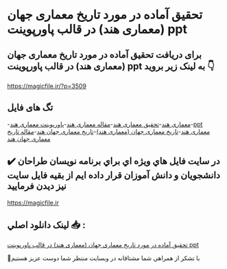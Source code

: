 # تحقیق آماده در مورد تاریخ معماری جهان (معماری هند) در قالب پاورپوینت ppt

## برای دریافت تحقیق آماده در مورد تاریخ معماری جهان (معماری هند) در قالب پاورپوینت ppt به لینک زیر بروید 👇

https://magicfile.ir/?p=3509

## تگ های فایل

-[معماری هند](https://magicfile.ir/product/%d8%aa%d8%ad%d9%82%db%8c%d9%82-%d8%aa%d8%a7%d8%b1%db%8c%d8%ae-%d9%85%d8%b9%d9%85%d8%a7%d8%b1%db%8c-%d8%ac%d9%87%d8%a7%d9%86-%d9%85%d8%b9%d9%85%d8%a7%d8%b1%db%8c-%d9%87%d9%86%d8%af-%d9%be%d8%a7%d9%88%d8%b1%d9%be%d9%88%db%8c%d9%86%d8%aa/)-[تحقیق معماری هند](https://magicfile.ir/product/%d8%aa%d8%ad%d9%82%db%8c%d9%82-%d8%aa%d8%a7%d8%b1%db%8c%d8%ae-%d9%85%d8%b9%d9%85%d8%a7%d8%b1%db%8c-%d8%ac%d9%87%d8%a7%d9%86-%d9%85%d8%b9%d9%85%d8%a7%d8%b1%db%8c-%d9%87%d9%86%d8%af-%d9%be%d8%a7%d9%88%d8%b1%d9%be%d9%88%db%8c%d9%86%d8%aa/)-[مقاله معماری هند](https://magicfile.ir/product/%d8%aa%d8%ad%d9%82%db%8c%d9%82-%d8%aa%d8%a7%d8%b1%db%8c%d8%ae-%d9%85%d8%b9%d9%85%d8%a7%d8%b1%db%8c-%d8%ac%d9%87%d8%a7%d9%86-%d9%85%d8%b9%d9%85%d8%a7%d8%b1%db%8c-%d9%87%d9%86%d8%af-%d9%be%d8%a7%d9%88%d8%b1%d9%be%d9%88%db%8c%d9%86%d8%aa/)-[پاورپوینت معماری هند](https://magicfile.ir/product/%d8%aa%d8%ad%d9%82%db%8c%d9%82-%d8%aa%d8%a7%d8%b1%db%8c%d8%ae-%d9%85%d8%b9%d9%85%d8%a7%d8%b1%db%8c-%d8%ac%d9%87%d8%a7%d9%86-%d9%85%d8%b9%d9%85%d8%a7%d8%b1%db%8c-%d9%87%d9%86%d8%af-%d9%be%d8%a7%d9%88%d8%b1%d9%be%d9%88%db%8c%d9%86%d8%aa/)-[ppt معماری هند](https://magicfile.ir/product/%d8%aa%d8%ad%d9%82%db%8c%d9%82-%d8%aa%d8%a7%d8%b1%db%8c%d8%ae-%d9%85%d8%b9%d9%85%d8%a7%d8%b1%db%8c-%d8%ac%d9%87%d8%a7%d9%86-%d9%85%d8%b9%d9%85%d8%a7%d8%b1%db%8c-%d9%87%d9%86%d8%af-%d9%be%d8%a7%d9%88%d8%b1%d9%be%d9%88%db%8c%d9%86%d8%aa/)-[تاریخ معماری جهان (معماری هند)](https://magicfile.ir/product/%d8%aa%d8%ad%d9%82%db%8c%d9%82-%d8%aa%d8%a7%d8%b1%db%8c%d8%ae-%d9%85%d8%b9%d9%85%d8%a7%d8%b1%db%8c-%d8%ac%d9%87%d8%a7%d9%86-%d9%85%d8%b9%d9%85%d8%a7%d8%b1%db%8c-%d9%87%d9%86%d8%af-%d9%be%d8%a7%d9%88%d8%b1%d9%be%d9%88%db%8c%d9%86%d8%aa/)-[تاریخ معماری جهان هند](https://magicfile.ir/product/%d8%aa%d8%ad%d9%82%db%8c%d9%82-%d8%aa%d8%a7%d8%b1%db%8c%d8%ae-%d9%85%d8%b9%d9%85%d8%a7%d8%b1%db%8c-%d8%ac%d9%87%d8%a7%d9%86-%d9%85%d8%b9%d9%85%d8%a7%d8%b1%db%8c-%d9%87%d9%86%d8%af-%d9%be%d8%a7%d9%88%d8%b1%d9%be%d9%88%db%8c%d9%86%d8%aa/)-[مقاله تاریخ معماری جهان هند](https://magicfile.ir/product/%d8%aa%d8%ad%d9%82%db%8c%d9%82-%d8%aa%d8%a7%d8%b1%db%8c%d8%ae-%d9%85%d8%b9%d9%85%d8%a7%d8%b1%db%8c-%d8%ac%d9%87%d8%a7%d9%86-%d9%85%d8%b9%d9%85%d8%a7%d8%b1%db%8c-%d9%87%d9%86%d8%af-%d9%be%d8%a7%d9%88%d8%b1%d9%be%d9%88%db%8c%d9%86%d8%aa/)

## ✔️ در سايت فايل هاي ويژه اي براي برنامه نويسان طراحان دانشجويان و دانش آموزان قرار داده ايم از بقيه فايل سايت نيز ديدن فرماييد

https://magicfile.ir


## لينک دانلود اصلي 📥 :

[تحقیق آماده در مورد تاریخ معماری جهان (معماری هند) در قالب پاورپوینت ppt](https://magicfile.ir/product/%d8%aa%d8%ad%d9%82%db%8c%d9%82-%d8%aa%d8%a7%d8%b1%db%8c%d8%ae-%d9%85%d8%b9%d9%85%d8%a7%d8%b1%db%8c-%d8%ac%d9%87%d8%a7%d9%86-%d9%85%d8%b9%d9%85%d8%a7%d8%b1%db%8c-%d9%87%d9%86%d8%af-%d9%be%d8%a7%d9%88%d8%b1%d9%be%d9%88%db%8c%d9%86%d8%aa/) 


🙏با تشکر از همراهي شما مشتاقانه در وبسایت منتظر شما دوست عزیز هستیم

